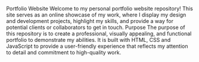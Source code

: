 Portfolio Website
Welcome to my personal portfolio website repository!
This site serves as an online showcase of my work, where I display my design and development projects, highlight my skills, and provide a way for potential clients or collaborators to get in touch.
Purpose
The purpose of this repository is to create a professional, visually appealing, and functional portfolio to demonstrate my abilities.
It is built with HTML, CSS and JavaScript to provide a user-friendly experience that reflects my attention to detail and commitment to high-quality work.

